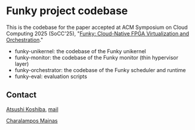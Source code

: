 # Funky project codebase

This is the codebase for the paper accepted at ACM Symposium on Cloud Computing 2025 (SoCC'25), "[Funky: Cloud-Native FPGA Virtualization and Orchestration](https://dse.in.tum.de/wp-content/uploads/2025/10/Funky-SoCC-2025.pdf)."

- funky-unikernel: the codebase of the Funky unikernel
- funky-monitor: the codebase of the Funky monitor (thin hypervisor layer)
- funky-orchestrator: the codebase of the Funky scheduler and runtime
- funky-eval: evaluation scripts

## Contact

[Atsushi Koshiba](https://atsushikoshiba.github.io/), [mail](atsushi.koshiba@tum.de)

[Charalampos Mainas](https://github.com/cmainas)
